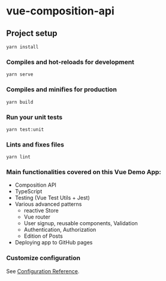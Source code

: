 # vue-composition-api

## Project setup
```
yarn install
```

### Compiles and hot-reloads for development
```
yarn serve
```

### Compiles and minifies for production
```
yarn build
```

### Run your unit tests
```
yarn test:unit
```

### Lints and fixes files
```
yarn lint
```
### Main functionalities covered on this Vue Demo App:
- Composition API
- TypeScript
- Testing (Vue Test Utils + Jest)
- Various advanced patterns
    - reactive Store
    - Vue router
    - User signup, reusable components, Validation
    - Authentication, Authorization
    - Edition of Posts
- Deploying app to GitHub pages

### Customize configuration
See [Configuration Reference](https://cli.vuejs.org/config/).
